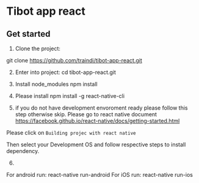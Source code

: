 # Tibot app react

## Get started

1. Clone the project:

git clone https://github.com/traindi/tibot-app-react.git

2. Enter into project: cd tibot-app-react.git
3. Install node_modules 
	npm install

4. Please install 
npm install -g react-native-cli

5. if you do not have development envoroment ready please follow this step otherwise skip.
Please go to react native document 
https://facebook.github.io/react-native/docs/getting-started.html

Please click on `Building projec with react native`

Then select your Development OS and follow respective steps to install dependency.

6.
For android run:
 react-native run-android
For iOS run:
 react-native run-ios
